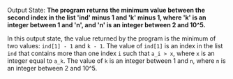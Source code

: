 Output State: **The program returns the minimum value between the second index in the list 'ind' minus 1 and 'k' minus 1, where 'k' is an integer between 1 and 'n', and 'n' is an integer between 2 and 10^5.**

In this output state, the value returned by the program is the minimum of two values: `ind[1] - 1` and `k - 1`. The value of `ind[1]` is an index in the list `ind` that contains more than one index `i` such that `a_i > x`, where `x` is an integer equal to `a_k`. The value of `k` is an integer between 1 and `n`, where `n` is an integer between 2 and 10^5.